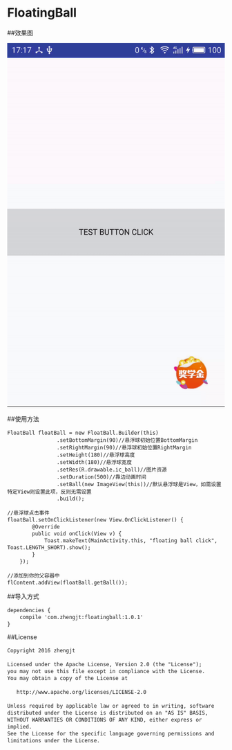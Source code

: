 # FloatingBall
##效果图

![floatingball](gifs/floatingball.gif)


##使用方法

	FloatBall floatBall = new FloatBall.Builder(this)
	                .setBottomMargin(90)//悬浮球初始位置BottomMargin
	                .setRightMargin(90)//悬浮球初始位置RightMargin
	                .setHeight(180)//悬浮球高度
	                .setWidth(180)//悬浮球宽度
	                .setRes(R.drawable.ic_ball)//图片资源
	                .setDuration(500)//靠边动画时间
	                .setBall(new ImageView(this))//默认悬浮球是View，如需设置特定View则设置此项，反则无需设置
	                .build();

	//悬浮球点击事件
	floatBall.setOnClickListener(new View.OnClickListener() {
            @Override
            public void onClick(View v) {
                Toast.makeText(MainActivity.this, "floating ball click", Toast.LENGTH_SHORT).show();
            }
        });

	//添加到你的父容器中
	flContent.addView(floatBall.getBall());
	

##导入方式

	dependencies {
	    compile 'com.zhengjt:floatingball:1.0.1'
	}

##License

	Copyright 2016 zhengjt

	Licensed under the Apache License, Version 2.0 (the "License");
	you may not use this file except in compliance with the License.
	You may obtain a copy of the License at

	   http://www.apache.org/licenses/LICENSE-2.0

	Unless required by applicable law or agreed to in writing, software
	distributed under the License is distributed on an "AS IS" BASIS,
	WITHOUT WARRANTIES OR CONDITIONS OF ANY KIND, either express or implied.
	See the License for the specific language governing permissions and
	limitations under the License.


